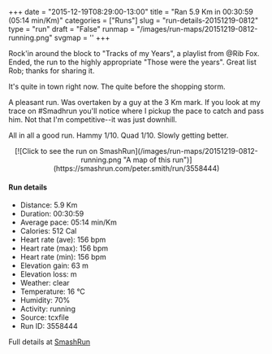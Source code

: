 +++
date = "2015-12-19T08:29:00-13:00"
title = "Ran 5.9 Km in 00:30:59 (05:14 min/Km)"
categories = ["Runs"]
slug = "run-details-20151219-0812"
type = "run"
draft = "False"
runmap = "/images/run-maps/20151219-0812-running.png"
svgmap = '<polyline points="92 48, 98 40, 99 33, 92 32, 90 30, 83 31, 67 36, 44 54, 38 60, 37 61, 12 69, 6 70, 0 66, 0 62, 24 48, 47 32, 54 33, 65 38, 84 32, 100 32, 100 35, 94 47">'
+++

Rock'in around the block to "Tracks of my Years", a playlist from @Rib Fox. Ended, the run to the highly appropriate "Those were the years". Great list Rob; thanks for sharing it. 

It's quite in town right now. The quite before the shopping storm. 

A pleasant run. Was overtaken by a guy at the 3 Km mark. If you look at my trace on #Smadhrun you'll notice where I pickup the pace to catch and pass him. Not that I'm competitive--it was just downhill. 

All in all a good run. Hammy 1/10. Quad 1/10. Slowly getting better. 



<!--more-->

<center>
[![Click to see the run on SmashRun](/images/run-maps/20151219-0812-running.png "A map of this run")](https://smashrun.com/peter.smith/run/3558444)
</center>

#### Run details

* Distance: 5.9 Km
* Duration: 00:30:59
* Average pace: 05:14 min/Km
* Calories: 512 Cal
* Heart rate (ave): 156 bpm
* Heart rate (max): 156 bpm
* Heart rate (min): 156 bpm
* Elevation gain: 63 m
* Elevation loss:  m
* Weather: clear
* Temperature: 16 &deg;C
* Humidity: 70%
* Activity: running
* Source: tcxfile
* Run ID: 3558444

Full details at [SmashRun](https://smashrun.com/peter.smith/run/3558444)